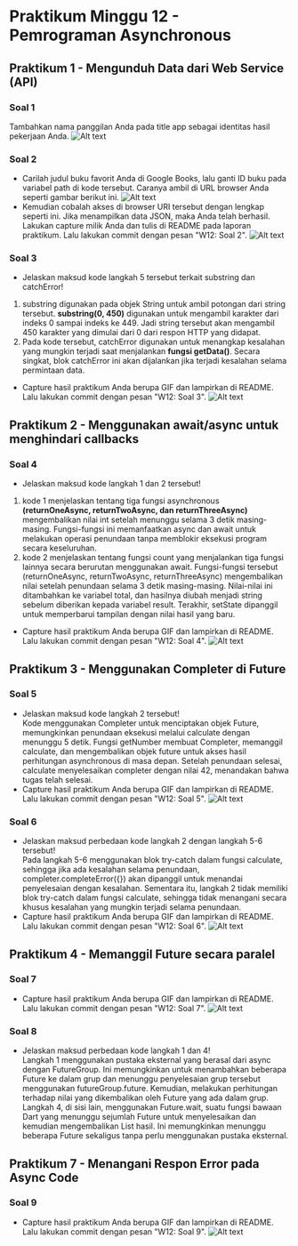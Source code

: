 # Praktikum Minggu 12 - Pemrograman Asynchronous
## Praktikum 1 - Mengunduh Data dari Web Service (API)
### Soal 1
Tambahkan nama panggilan Anda pada title app sebagai identitas hasil pekerjaan Anda.
![Alt text](docs/soal1.png)
### Soal 2
- Carilah judul buku favorit Anda di Google Books, lalu ganti ID buku pada variabel path di kode tersebut. Caranya ambil di URL browser Anda seperti gambar berikut ini.
![Alt text](docs/soal2.png)
- Kemudian cobalah akses di browser URI tersebut dengan lengkap seperti ini. Jika menampilkan data JSON, maka Anda telah berhasil. Lakukan capture milik Anda dan tulis di README pada laporan praktikum. Lalu lakukan commit dengan pesan "W12: Soal 2".
![Alt text](docs/soal2.2.png)
### Soal 3
- Jelaskan maksud kode langkah 5 tersebut terkait substring dan catchError! <br>
1. substring digunakan pada objek String untuk ambil potongan dari string tersebut. **substring(0, 450)** digunakan untuk mengambil karakter dari indeks 0 sampai indeks ke 449. Jadi string tersebut akan mengambil 450 karakter yang dimulai dari 0 dari respon HTTP yang didapat.
2. Pada kode tersebut, catchError digunakan untuk menangkap kesalahan yang mungkin terjadi saat menjalankan **fungsi getData()**. Secara singkat, blok catchError ini akan dijalankan jika terjadi kesalahan selama permintaan data.
- Capture hasil praktikum Anda berupa GIF dan lampirkan di README. Lalu lakukan commit dengan pesan "W12: Soal 3".
![Alt text](docs/soal3.gif)
## Praktikum 2 - Menggunakan await/async untuk menghindari callbacks
### Soal 4
- Jelaskan maksud kode langkah 1 dan 2 tersebut! <br>
1. kode 1 menjelaskan tentang tiga fungsi asynchronous **(returnOneAsync, returnTwoAsync, dan returnThreeAsync)** mengembalikan nilai int setelah menunggu selama 3 detik masing-masing. Fungsi-fungsi ini memanfaatkan async dan await untuk melakukan operasi penundaan tanpa memblokir eksekusi program secara keseluruhan.
2. kode 2 menjelaskan tentang fungsi count yang menjalankan tiga fungsi lainnya secara berurutan menggunakan await. Fungsi-fungsi tersebut (returnOneAsync, returnTwoAsync, returnThreeAsync) mengembalikan nilai setelah penundaan selama 3 detik masing-masing. Nilai-nilai ini ditambahkan ke variabel total, dan hasilnya diubah menjadi string sebelum diberikan kepada variabel result. Terakhir, setState dipanggil untuk memperbarui tampilan dengan nilai hasil yang baru.
- Capture hasil praktikum Anda berupa GIF dan lampirkan di README. Lalu lakukan commit dengan pesan "W12: Soal 4".
![Alt text](docs/soal4.gif)
## Praktikum 3 - Menggunakan Completer di Future
### Soal 5
- Jelaskan maksud kode langkah 2 tersebut! <br>
Kode menggunakan Completer untuk menciptakan objek Future, memungkinkan penundaan eksekusi melalui calculate dengan menunggu 5 detik. Fungsi getNumber membuat Completer<int>, memanggil calculate, dan mengembalikan objek future untuk akses hasil perhitungan asynchronous di masa depan. Setelah penundaan selesai, calculate menyelesaikan completer dengan nilai 42, menandakan bahwa tugas telah selesai.
- Capture hasil praktikum Anda berupa GIF dan lampirkan di README. Lalu lakukan commit dengan pesan "W12: Soal 5".
![Alt text](docs/soal5.gif)
### Soal 6
- Jelaskan maksud perbedaan kode langkah 2 dengan langkah 5-6 tersebut! <br>
Pada langkah 5-6 menggunakan blok try-catch dalam fungsi calculate, sehingga jika ada kesalahan selama penundaan, completer.completeError({}) akan dipanggil untuk menandai penyelesaian dengan kesalahan.
Sementara itu, langkah 2 tidak memiliki blok try-catch dalam fungsi calculate, sehingga tidak menangani secara khusus kesalahan yang mungkin terjadi selama penundaan.
- Capture hasil praktikum Anda berupa GIF dan lampirkan di README. Lalu lakukan commit dengan pesan "W12: Soal 6".
![Alt text](docs/soal6.gif)
## Praktikum 4 - Memanggil Future secara paralel
### Soal 7
- Capture hasil praktikum Anda berupa GIF dan lampirkan di README. Lalu lakukan commit dengan pesan "W12: Soal 7".
![Alt text](docs/soal7.gif)
### Soal 8
- Jelaskan maksud perbedaan kode langkah 1 dan 4!<br>
Langkah 1 menggunakan pustaka eksternal yang berasal dari async dengan FutureGroup. Ini memungkinkan untuk menambahkan beberapa Future ke dalam grup dan menunggu penyelesaian grup tersebut menggunakan futureGroup.future. Kemudian, melakukan perhitungan terhadap nilai yang dikembalikan oleh Future yang ada dalam grup. <br>
Langkah 4, di sisi lain, menggunakan Future.wait, suatu fungsi bawaan Dart yang menunggu sejumlah Future untuk menyelesaikan dan kemudian mengembalikan List hasil. Ini memungkinkan menunggu beberapa Future sekaligus tanpa perlu menggunakan pustaka eksternal.
## Praktikum 7 - Menangani Respon Error pada Async Code
### Soal 9
- Capture hasil praktikum Anda berupa GIF dan lampirkan di README. Lalu lakukan commit dengan pesan "W12: Soal 9".
![Alt text](docs/soal9.gif)
